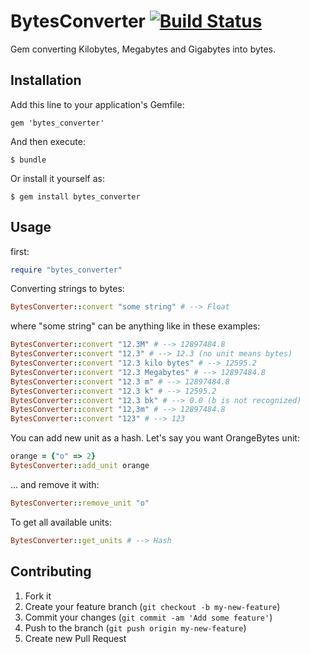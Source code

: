 # BytesConverter [![Build Status](https://travis-ci.org/wasilak/bytes_converter.png)](undefined)

Gem converting Kilobytes, Megabytes and Gigabytes into bytes.

## Installation

Add this line to your application's Gemfile:

    gem 'bytes_converter'

And then execute:

    $ bundle

Or install it yourself as:

    $ gem install bytes_converter

## Usage

first:

```ruby
require "bytes_converter"
```

Converting strings to bytes:

```ruby
BytesConverter::convert "some string" # --> Float
```

where "some string" can be anything like in these examples:

```ruby
BytesConverter::convert "12.3M" # --> 12897484.8
BytesConverter::convert "12.3" # --> 12.3 (no unit means bytes)
BytesConverter::convert "12.3 kilo bytes" # --> 12595.2
BytesConverter::convert "12.3 Megabytes" # --> 12897484.8
BytesConverter::convert "12.3 m" # --> 12897484.8
BytesConverter::convert "12.3 k" # --> 12595.2
BytesConverter::convert "12.3 bk" # --> 0.0 (b is not recognized)
BytesConverter::convert "12,3m" # --> 12897484.8
BytesConverter::convert "123" # --> 123
```

You can add new unit as a hash. Let's say you want OrangeBytes unit:

```ruby
orange = {"o" => 2}
BytesConverter::add_unit orange
```

... and remove it with:

```ruby
BytesConverter::remove_unit "o"
```

To get all available units:

```ruby
BytesConverter::get_units # --> Hash
```

## Contributing

1. Fork it
2. Create your feature branch (`git checkout -b my-new-feature`)
3. Commit your changes (`git commit -am 'Add some feature'`)
4. Push to the branch (`git push origin my-new-feature`)
5. Create new Pull Request
